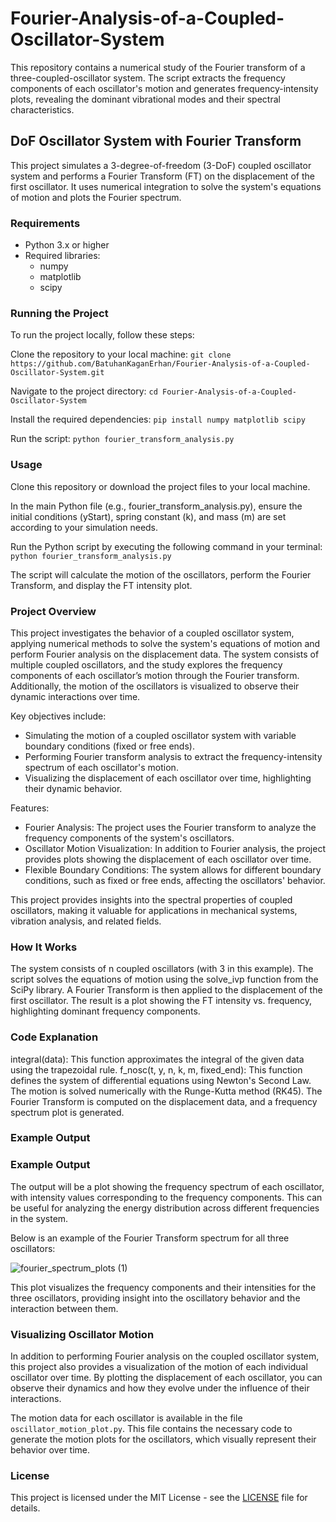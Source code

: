 # Fourier-Analysis-of-a-Coupled-Oscillator-System
This repository contains a numerical study of the Fourier transform of a three-coupled-oscillator system. The script extracts the frequency components of each oscillator's motion and generates frequency-intensity plots, revealing the dominant vibrational modes and their spectral characteristics.

## DoF Oscillator System with Fourier Transform
This project simulates a 3-degree-of-freedom (3-DoF) coupled oscillator system and performs a Fourier Transform (FT) on the displacement of the first oscillator. It uses numerical integration to solve the system's equations of motion and plots the Fourier spectrum.

### Requirements
- Python 3.x or higher
- Required libraries:
  - numpy
  - matplotlib
  - scipy

### Running the Project
To run the project locally, follow these steps:

Clone the repository to your local machine:
`git clone https://github.com/BatuhanKaganErhan/Fourier-Analysis-of-a-Coupled-Oscillator-System.git`

Navigate to the project directory:
`cd Fourier-Analysis-of-a-Coupled-Oscillator-System`

Install the required dependencies: `pip install numpy matplotlib scipy `

Run the script:
`python fourier_transform_analysis.py`

### Usage
Clone this repository or download the project files to your local machine.

In the main Python file (e.g., fourier_transform_analysis.py), ensure the initial conditions (yStart), spring constant (k), and mass (m) are set according to your simulation needs.

Run the Python script by executing the following command in your terminal:
`python fourier_transform_analysis.py`

The script will calculate the motion of the oscillators, perform the Fourier Transform, and display the FT intensity plot.

### Project Overview

This project investigates the behavior of a coupled oscillator system, applying numerical methods to solve the system's equations of motion and perform Fourier analysis on the displacement data. The system consists of multiple coupled oscillators, and the study explores the frequency components of each oscillator’s motion through the Fourier transform. Additionally, the motion of the oscillators is visualized to observe their dynamic interactions over time.

Key objectives include:

- Simulating the motion of a coupled oscillator system with variable boundary conditions (fixed or free ends).
- Performing Fourier transform analysis to extract the frequency-intensity spectrum of each oscillator's motion.
- Visualizing the displacement of each oscillator over time, highlighting their dynamic behavior.

Features:

- Fourier Analysis: The project uses the Fourier transform to analyze the frequency components of the system's oscillators.
- Oscillator Motion Visualization: In addition to Fourier analysis, the project provides plots showing the displacement of each oscillator over time.
- Flexible Boundary Conditions: The system allows for different boundary conditions, such as fixed or free ends, affecting the oscillators' behavior.

This project provides insights into the spectral properties of coupled oscillators, making it valuable for applications in mechanical systems, vibration analysis, and related fields.

### How It Works
The system consists of n coupled oscillators (with 3 in this example).
The script solves the equations of motion using the solve_ivp function from the SciPy library.
A Fourier Transform is then applied to the displacement of the first oscillator.
The result is a plot showing the FT intensity vs. frequency, highlighting dominant frequency components.

### Code Explanation
integral(data): This function approximates the integral of the given data using the trapezoidal rule.
f_nosc(t, y, n, k, m, fixed_end): This function defines the system of differential equations using Newton's Second Law.
The motion is solved numerically with the Runge-Kutta method (RK45).
The Fourier Transform is computed on the displacement data, and a frequency spectrum plot is generated.

### Example Output
### Example Output

The output will be a plot showing the frequency spectrum of each oscillator, with intensity values corresponding to the frequency components. This can be useful for analyzing the energy distribution across different frequencies in the system.

Below is an example of the Fourier Transform spectrum for all three oscillators:

![fourier_spectrum_plots (1)](https://github.com/user-attachments/assets/65e1ee84-9b2d-448e-af0e-e56d00987fa4)

This plot visualizes the frequency components and their intensities for the three oscillators, providing insight into the oscillatory behavior and the interaction between them.

### Visualizing Oscillator Motion
In addition to performing Fourier analysis on the coupled oscillator system, this project also provides a visualization of the motion of each individual oscillator over time. By plotting the displacement of each oscillator, you can observe their dynamics and how they evolve under the influence of their interactions.

The motion data for each oscillator is available in the file `oscillator_motion_plot.py`. This file contains the necessary code to generate the motion plots for the oscillators, which visually represent their behavior over time.

### License
This project is licensed under the MIT License - see the [LICENSE](./LICENSE) file for details.
